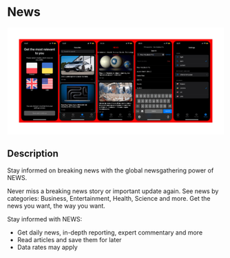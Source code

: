 # News

<img src="https://github.com/aleksandrmoshorovskyi/NewsClient/blob/homework/NewAppScreensRed.png"></img>

## Description

Stay informed on breaking news with the global newsgathering power of NEWS.

Never miss a breaking news story or important update again. See news by categories: Business, Entertainment, Health, Science and more. Get the news you want, the way you want.

Stay informed with NEWS:

- Get daily news, in-depth reporting, expert commentary and more
- Read articles and save them for later
- Data rates may apply
